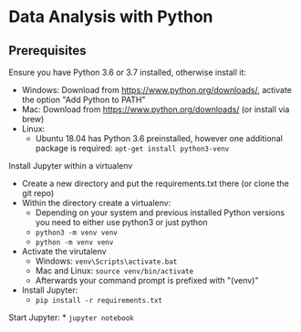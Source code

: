 # Data Analysis with Python

## Prerequisites

Ensure you have Python 3.6 or 3.7 installed, otherwise install it:
* Windows: Download from https://www.python.org/downloads/, activate the
option "Add Python to PATH"
* Mac: Download from https://www.python.org/downloads/ (or install via brew)
* Linux:
    * Ubuntu 18.04 has Python 3.6 preinstalled, however one additional package is required: `apt-get install python3-venv`

Install Jupyter within a virtualenv
* Create a new directory and put the requirements.txt there (or clone the git repo)
* Within the directory create a virtualenv:
    * Depending on your system and previous installed Python versions you need to either use python3 or just python
    * `python3 -m venv venv`
    * `python -m venv venv`
* Activate the virutalenv
    * Windows: `venv\Scripts\activate.bat`
    * Mac and Linux: `source venv/bin/activate`
    * Afterwards your command prompt is prefixed with "(venv)"
* Install Jupyter:
    * `pip install -r requirements.txt`

Start Jupyter:
    * `jupyter notebook`
